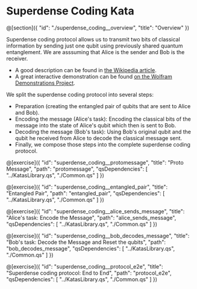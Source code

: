# Superdense Coding Kata

@[section]({
    "id": "./superdense_coding__overview",
    "title": "Overview"
})

Superdense coding protocol allows us to transmit two bits of classical information by sending just one qubit using previously shared quantum entanglement. We are asssuming that Alice is the sender and Bob is the receiver.

- A good description can be found in [the Wikipedia article](https://en.wikipedia.org/wiki/Superdense_coding).
- A great interactive demonstration can be found [on the Wolfram Demonstrations Project](https://demonstrations.wolfram.com/SuperdenseCoding/).

We split the superdense coding protocol into several steps:

- Preparation (creating the entangled pair of qubits that are sent to Alice and Bob).
- Encoding the message (Alice's task): Encoding the classical bits of the message into the state of Alice's qubit which then is sent to Bob.
- Decoding the message (Bob's task): Using Bob's original qubit and the qubit he received from Alice to decode the classical message sent.
- Finally, we compose those steps into the complete superdense coding protocol.

@[exercise]({
    "id": "superdense_coding__protomessage",
    "title": "Proto Message",
    "path": "protomessage",
    "qsDependencies": [
        "../KatasLibrary.qs",
        "./Common.qs"
    ]
})

@[exercise]({
    "id": "superdense_coding__entangled_pair",
    "title": "Entangled Pair",
    "path": "entangled_pair",
    "qsDependencies": [
        "../KatasLibrary.qs",
        "./Common.qs"
    ]
})

@[exercise]({
    "id": "superdense_coding__alice_sends_message",
    "title": "Alice's task: Encode the Message",
    "path": "alice_sends_message",
    "qsDependencies": [
        "../KatasLibrary.qs",
        "./Common.qs"
    ]
})

@[exercise]({
    "id": "superdense_coding__bob_decodes_message",
    "title": "Bob's task: Decode the Message and Reset the qubits",
    "path": "bob_decodes_message",
    "qsDependencies": [
        "../KatasLibrary.qs",
        "./Common.qs"
    ]
})

@[exercise]({
    "id": "superdense_coding__protocol_e2e",
    "title": "Superdense coding protocol: End to End",
    "path": "protocol_e2e",
    "qsDependencies": [
        "../KatasLibrary.qs",
        "./Common.qs"
    ]
})
